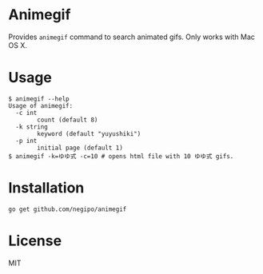 # Animegif
Provides `animegif` command to search animated gifs.
Only works with Mac OS X.

# Usage

```
$ animegif --help
Usage of animegif:
  -c int
        count (default 8)
  -k string
        keyword (default "yuyushiki")
  -p int
        initial page (default 1)
$ animegif -k=ゆゆ式 -c=10 # opens html file with 10 ゆゆ式 gifs.
```

# Installation

```
go get github.com/negipo/animegif
```

# License
MIT

